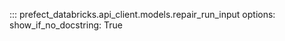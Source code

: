 ::: prefect_databricks.api_client.models.repair_run_input
    options:
      show_if_no_docstring: True